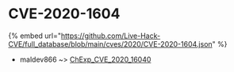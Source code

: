 # CVE-2020-1604
{% embed url="https://github.com/Live-Hack-CVE/full_database/blob/main/cves/2020/CVE-2020-1604.json" %}

* maldev866 ~> [ChExp_CVE_2020_16040](https://www.alice-snow.ru/2020/database/cve-2020-1604/chexp_cve_2020_16040-maldev866)